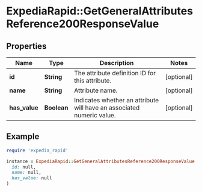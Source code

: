 # ExpediaRapid::GetGeneralAttributesReference200ResponseValue

## Properties

| Name | Type | Description | Notes |
| ---- | ---- | ----------- | ----- |
| **id** | **String** | The attribute definition ID for this attribute. | [optional] |
| **name** | **String** | Attribute name. | [optional] |
| **has_value** | **Boolean** | Indicates whether an attribute will have an associated numeric value. | [optional] |

## Example

```ruby
require 'expedia_rapid'

instance = ExpediaRapid::GetGeneralAttributesReference200ResponseValue.new(
  id: null,
  name: null,
  has_value: null
)
```


